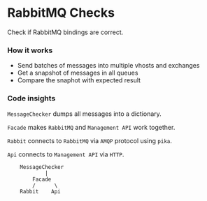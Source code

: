 # RabbitMQ Checks
Check if RabbitMQ bindings are correct.

### How it works
- Send batches of messages into multiple vhosts and exchanges
- Get a snapshot of messages in all queues
- Compare the snaphot with expected result

### Code insights
`MessageChecker` dumps all messages into a dictionary.

`Facade` makes `RabbitMQ` and `Management API` work together.

`Rabbit` connects to `RabbitMQ` via `AMQP` protocol using `pika`.

`Api` connects to `Management API` via `HTTP`.

```
    MessageChecker
            |
        Facade
        /      \
    Rabbit    Api
```